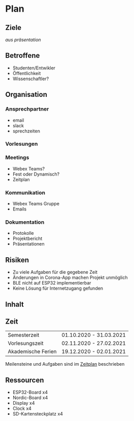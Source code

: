 # Plan #

## Ziele ##
_aus präsentation_

## Betroffene ##

* Studenten/Entwikler
* Öffentlichkeit
* Wissenschaftler?

## Organisation ##

### Ansprechpartner
- email
- slack
- sprechzeiten

### Vorlesungen

### Meetings
* Webex Teams?
* Fest oder Dynamisch?
* Zeitplan


### Kommunikation
* Webex Teams Gruppe
* Emails

### Dokumentation
* Protokolle
* Projektbericht
* Präsentationen


## Risiken ##
* Zu viele Aufgaben für die gegebene Zeit
* Änderungen in Corona-App machen Projekt unmöglich
* BLE nicht auf ESP32 implementierbar
* Keine Lösung für Internetzugang gefunden

## Inhalt ##

## Zeit ##

|                    |                         |
|:-------------------|:-----------------------:|
|    Semesterzeit    | 01.10.2020 - 31.03.2021 |
|   Vorlesungszeit   | 02.11.2020 - 27.02.2021 |
| Akademische Ferien | 19.12.2020 - 02.01.2021 |

Meilensteine und Aufgaben sind im [Zeitplan](zeitplan.md) beschrieben

## Ressourcen ##

* ESP32-Board x4
* Nordic-Board x4
* Display x4
* Clock x4
* SD-Kartensteckplatz x4
